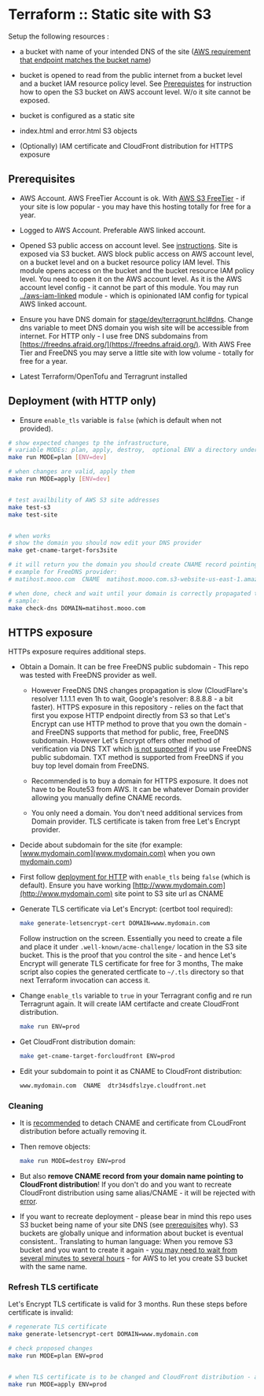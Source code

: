 # Terraform :: Static site with S3

Setup the following resources :

* a bucket with name of your intended DNS of the site ([AWS requirement that endpoint matches the bucket name](https://docs.aws.amazon.com/AmazonS3/latest/userguide/WebsiteEndpoints.html?icmpid=docs_amazons3_console#website-endpoint-dns-cname))

* bucket is opened to read from the public internet from a bucket level and a bucket IAM resource policy level. See [Prerequistes](#prerequisites) for instruction how to open the S3 bucket on AWS account level. W/o it site cannot be exposed.

* bucket is configured as a static site

* index.html and error.html S3 objects

* (Optionally) IAM certificate and CloudFront distribution for HTTPS exposure

## Prerequisites

* AWS Account. AWS FreeTier Account is ok. With [AWS S3 FreeTier](https://aws.amazon.com/free/storage/s3/) - if your site is low popular - you may have this hosting totally for free for a year.

* Logged to AWS Account. Preferable AWS linked account.

* Opened S3 public access on account level. See [instructions](https://docs.aws.amazon.com/AmazonS3/latest/userguide/configuring-block-public-access-account.html). Site is exposed via S3 bucket. AWS block public access on AWS account level, on a bucket level and on a bucket resource policy IAM level. This module opens access on the bucket and the bucket resource IAM policy level.
You need to open it on the AWS account level. As it is the AWS account level config - it cannot be part of this module.
You may run  [../aws-iam-linked](../aws-iam-linked) module - which is opinionated IAM config for typical AWS linked account.

* Ensure you have DNS domain for [stage/dev/terragrunt.hcl#dns](stage/dev/terragrunt.hcl). Change dns variable to meet DNS domain you wish site will be accessible from internet. For HTTP only - I use free DNS subdomains from [https://freedns.afraid.org/](https://freedns.afraid.org/). With AWS Free Tier and FreeDNS you may serve a little site with low volume - totally for free for a year.

* Latest Terraform/OpenTofu and Terragrunt installed

## Deployment (with HTTP only)

* Ensure `enable_tls` variable is `false` (which is default when not provided).

```bash
# show expected changes tp the infrastructure,
# variable MODEs: plan, apply, destroy,  optional ENV a directory under stage directory
make run MODE=plan [ENV=dev]

# when changes are valid, apply them
make run MODE=apply [ENV=dev]


# test availbility of AWS S3 site addresses
make test-s3
make test-site


# when works
# show the domain you should now edit your DNS provider
make get-cname-target-fors3site

# it will return you the domain you should create CNAME record pointing your site domain to this
# example for FreeDNS provider:
# matihost.mooo.com  CNAME  matihost.mooo.com.s3-website-us-east-1.amazonaws.com

# when done, check and wait until your domain is correctly propagated to public resolvers
# sample:
make check-dns DOMAIN=matihost.mooo.com
```

## HTTPS exposure

HTTPs exposure requires additional steps.

* Obtain a Domain. It can be free FreeDNS public subdomain - This repo was tested with FreeDNS provider as well.

  * However FreeDNS DNS changes propagation is slow (CloudFlare's resolver 1.1.1.1 even 1h to wait, Google's resolver: 8.8.8.8 - a bit faster).
  HTTPS exposure in this repository - relies on the fact that first you expose HTTP endpoint directly from S3 so that Let's Encrypt can use HTTP method to prove that you own the domain - and FreeDNS supports that method for public, free, FreeDNS subdomain.
  However  Let's Encrypt offers other method of verification via DNS TXT which [is not supported](https://github.com/acmesh-official/acme.sh/wiki/dnsapi#dns_freedns) if you use FreeDNS public subdomain. TXT method is supported from FreeDNS if you buy top level domain from FreeDNS.

  * Recommended is to buy a domain for HTTPS exposure. It does not have to be Route53 from AWS. It can be whatever Domain provider allowing you manually define CNAME records.

  * You only need a domain. You don't need additional services from Domain provider. TLS certificate is taken from free Let's Encrypt provider.

* Decide about subdomain for the site (for example: [www.mydomain.com](www.mydomain.com) when you own [mydomain.com](mydomain.com))

* First follow [deployment for HTTP](#deployment-with-http-only) with  `enable_tls` being `false` (which is default).
Ensure you have working [http://www.mydomain.com](http://www.mydomain.com) site point to S3 site url as CNAME

* Generate TLS certificate via Let's Encrypt: (certbot tool required):

    ```bash
    make generate-letsencrypt-cert DOMAIN=www.mydomain.com
    ```

    Follow instruction on the screen. Essentially you need to create a file and place it under `.well-known/acme-challenge/` location in the S3 site bucket. This is the proof that you control the site - and hence Let's Encrypt will generate TLS certificate for free for 3 months,
    The make script also copies the generated certficate to `~/.tls` directory so that next Terraform invocation can access it.

* Change `enable_tls` variable to `true` in your Terragrant config and re run Terragrunt again.
It will create IAM certifacte and create CloudFront distribution.

    ```bash
    make run ENV=prod
    ```

* Get CloudFront distribution domain:

    ```bash
    make get-cname-target-forcloudfront ENV=prod
    ```

* Edit your subdomain to point it as CNAME to CloudFront distribution:

    ```txt
    www.mydomain.com  CNAME  dtr34sdfslzye.cloudfront.net
    ```

### Cleaning

* It is [recommended](https://repost.aws/questions/QUAlePGv3PSkmeeEVfRVKpVw/cloudfront-distribution-cannot-be-removed) to detach CNAME and certificate from CLoudFront distribution before actually removing it.

* Then remove objects:

    ```bash
    make run MODE=destroy ENV=prod
    ```

* But also **remove CNAME record from your domain name pointing to CloudFront distribution**!
If you don't do and you want to recreate CloudFront distribution using same alias/CNAME - it will be rejected with [error](https://docs.aws.amazon.com/AmazonCloudFront/latest/DeveloperGuide/troubleshooting-distributions.html#troubleshoot-incorrectly-configured-DNS-record-error).

* If you want to recreate deployment - please bear in mind this repo uses S3 bucket being name of your site DNS (see [prerequisites](#prerequisites) why). S3 buckets are globally unique and information about bucket is eventual consistent.. Translating to human language:
When you remove S3 bucket and you want to create it again - [you may need to wait from several minutes to several hours](https://serverfault.com/a/770488) - for AWS to let you create S3 bucket with the same name.

### Refresh TLS certificate

Let's Encrypt TLS certificate is valid for 3 months.
Run these steps before certificate is invalid:

```bash
# regenerate TLS certificate
make generate-letsencrypt-cert DOMAIN=www.mydomain.com

# check proposed changes
make run MODE=plan ENV=prod


# when TLS certificate is to be changed and CloudFront distribution - apply
make run MODE=apply ENV=prod
```
